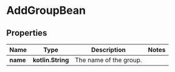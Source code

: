 
# AddGroupBean

## Properties
Name | Type | Description | Notes
------------ | ------------- | ------------- | -------------
**name** | **kotlin.String** | The name of the group. | 



